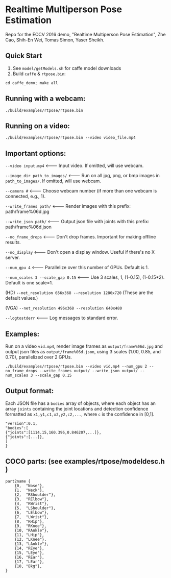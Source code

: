 Realtime Multiperson Pose Estimation
====================================
Repo for the ECCV 2016 demo, "Realtime Multi­person Pose Estimation", Zhe Cao, Shih-En Wei, Tomas Simon, Yaser Sheikh.

## Quick Start
1. See `model/getModels.sh` for caffe model downloads
2. Build `caffe` & `rtpose.bin`:
```
cd caffe_demo; make all
```

## Running with a webcam:
```
./build/examples/rtpose/rtpose.bin
```

## Running on a video:
```
./build/examples/rtpose/rtpose.bin --video video_file.mp4
```

## Important options:
`--video input.mp4` <--- Input video. If omitted, will use webcam.

`--image_dir path_to_images/` <--- Run on all jpg, png, or bmp images in `path_to_images/`. If omitted, will use webcam.

`--camera #` <--- Choose webcam number (if more than one webcam is connected, e.g., 1).

`--write_frames path/`  <--- Render images with this prefix: path/frame%06d.jpg

`--write_json path/`  <--- Output json file with joints with this prefix: path/frame%06d.json

`--no_frame_drops` <--- Don't drop frames. Important for making offline results.

`--no_display` <--- Don't open a display window. Useful if there's no X server.

`--num_gpu 4` <--- Parallelize over this number of GPUs. Default is 1.

`--num_scales 3 --scale_gap 0.15`  <--- Use 3 scales, 1, (1-0.15), (1-0.15*2). Default is one scale=1.

(HD)
`--net_resolution 656x368 --resolution 1280x720` (These are the default values.)

(VGA)
`--net_resolution 496x368 --resolution 640x480`

`--logtostderr` <--- Log messages to standard error.

## Examples:
Run on a video `vid.mp4`, render image frames as `output/frame%06d.jpg` and output json files as `output/frame%06d.json`, using 3 scales (1.00, 0.85, and 0.70), parallelized over 2 GPUs.
```
./build/examples/rtpose/rtpose.bin --video vid.mp4 --num_gpu 2 --no_frame_drops --write_frames output/ --write_json output/ --num_scales 3 --scale_gap 0.15
```

## Output format:
Each JSON file has a `bodies` array of objects, where each object has an array `joints` containing the joint locations and detection confidence formatted as `x1,y1,c1,x2,y2,c2,...`, where `c` is the confidence in [0,1].
```{
"version":0.1,
"bodies":[
{"joints":[1114.15,160.396,0.846207,...]},
{"joints":[...]},
]
}
```

## COCO parts: (see examples/rtpose/modeldesc.h )
	part2name {
		{0,  "Nose"},
		{1,  "Neck"},
		{2,  "RShoulder"},
		{3,  "RElbow"},
		{4,  "RWrist"},
		{5,  "LShoulder"},
		{6,  "LElbow"},
		{7,  "LWrist"},
		{8,  "RHip"},
		{9,  "RKnee"},
		{10, "RAnkle"},
		{11, "LHip"},
		{12, "LKnee"},
		{13, "LAnkle"},
		{14, "REye"},
		{15, "LEye"},
		{16, "REar"},
		{17, "LEar"},
		{18, "Bkg"},
	}
